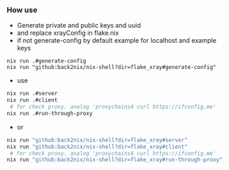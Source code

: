 ### How use

- Generate private and public keys and uuid
- and replace xrayConfig in flake.nix
- if not generate-config by default example for localhost and example keys

```
nix run .#generate-config
nix run "github:back2nix/nix-shell?dir=flake_xray#generate-config"
```
- use

```bash
nix run .#server
nix run .#client
 # for check proxy. analog 'proxychains4 curl https://ifconfig.me'
nix run .#run-through-proxy
```
-  or

```bash
nix run "github:back2nix/nix-shell?dir=flake_xray#server"
nix run "github:back2nix/nix-shell?dir=flake_xray#client"
 # for check proxy. analog 'proxychains4 curl https://ifconfig.me'
nix run "github:back2nix/nix-shell?dir=flake_xray#run-through-proxy"
```
